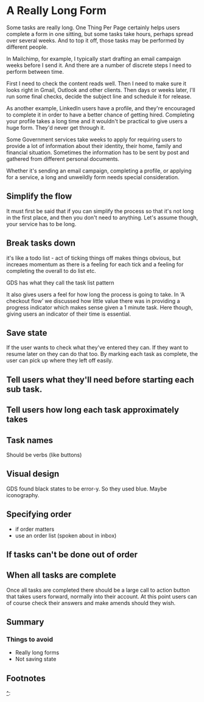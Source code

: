 # A Really Long Form

Some tasks are really long. One Thing Per Page certainly helps users complete a form in one sitting, but some tasks take hours, perhaps spread over several weeks. And to top it off, those tasks may be performed by different people.

In Mailchimp, for example, I typically start drafting an email campaign weeks before I send it. And there are a number of discrete steps I need to perform between time.

First I need to check the content reads well. Then I need to make sure it looks right in Gmail, Outlook and other clients. Then days or weeks later, I'll run some final checks, decide the subject line and schedule it for release.

As another example, LinkedIn users have a profile, and they're encouraged to complete it in order to have a better chance of getting hired. Completing your profile takes a long time and it wouldn't be practical to give users a huge form. They'd never get through it.

Some Government services take weeks to apply for requiring users to provide a lot of information about their identity, their home, family and financial situation. Sometimes the information has to be sent by post and gathered from different personal documents.

Whether it's sending an email campaign, completing a profile, or applying for a service, a long and unweildly form needs special consideration.

## Simplify the flow

It must first be said that if you can simplify the process so that it's not long in the first place, and then you don't need to anything. Let's assume though, your service has to be long.

## Break tasks down

it's like a todo list - act of ticking things off makes things obvious, but increaes momentum as there is a feeling for each tick and a feeling for completing the overall to do list etc.

GDS has what they call the task list pattern

It also gives users a feel for how long the process is going to take. In ‘A checkout flow’ we discussed how little value there was in providing a progress indicator which makes sense given a 1 minute task. Here though, giving users an indicator of their time is essential.

## Save state

If the user wants to check what they've entered they can. If they want to resume later on they can do that too. By marking each task as complete, the user can pick up where they left off easily.

## Tell users what they'll need before starting each sub task.

## Tell users how long each task approximately takes

## Task names

Should be verbs (like buttons)

## Visual design

GDS found black states to be error-y. So they used blue. Maybe iconography.

## Specifying order

- if order matters
- use an order list (spoken about in inbox)

## If tasks can't be done out of order

## When all tasks are complete

Once all tasks are completed there should be a large call to action button that takes users forward, normally into their account. At this point users can of course check their answers and make amends should they wish.

## Summary

### Things to avoid

- Really long forms
- Not saving state

## Footnotes

[^]:
[^]:
[^]: